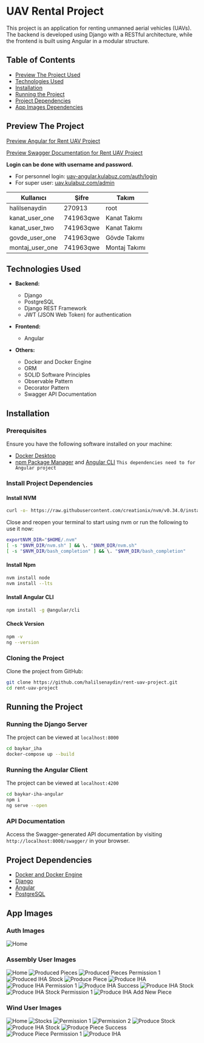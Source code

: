 # UAV Rental Project

This project is an application for renting unmanned aerial vehicles (UAVs). The backend is developed using Django with a RESTful architecture, while the frontend is built using Angular in a modular structure.

## Table of Contents
- [Preview The Project Used](#preview-the-project)
- [Technologies Used](#technologies-used)
- [Installation](#installation)
- [Running the Project](#running-the-project)
- [Project Dependencies](#project-dependencies)
- [App Images Dependencies](#app-images)

## Preview The Project

[Preview Angular for Rent UAV Project](https://uav-angular.kulabuz.com/swagger)

[Preview Swagger Documentation for Rent UAV Project](https://uav.kulabuz.com/swagger)

**Login can be done with username and password.**

- For personnel login: [uav-angular.kulabuz.com/auth/login](http://uav-angular.kulabuz.com/auth/login)
- For super user: [uav.kulabuz.com/admin](http://uav.kulabuz.com/admin)

| Kullanıcı          | Şifre      | Takım        |
|-------------------|------------|---------------|
| halilsenaydin     | 270913     | root          |
| kanat_user_one    | 741963qwe  | Kanat Takımı  |
| kanat_user_two    | 741963qwe  | Kanat Takımı  |
| govde_user_one    | 741963qwe  | Gövde Takımı  |
| montaj_user_one   | 741963qwe  | Montaj Takımı |

## Technologies Used

- **Backend:**
  - Django
  - PostgreSQL
  - Django REST Framework
  - JWT (JSON Web Token) for authentication

- **Frontend:**
  - Angular

- **Others:**
  - Docker and Docker Engine
  - ORM
  - SOLID Software Principles
  - Observable Pattern
  - Decorator Pattern
  - Swagger API Documentation

## Installation

### Prerequisites

Ensure you have the following software installed on your machine:

- [Docker Desktop](https://www.docker.com/get-started)
- [npm Package Manager](https://www.npmjs.com/) and [Angular CLI](https://v17.angular.io/cli) `This dependencies need to for Angular project`

### Install Project Dependencies

#### Install NVM
```bash
curl -o- https://raw.githubusercontent.com/creationix/nvm/v0.34.0/install.sh | bash
```

Close and reopen your terminal to start using nvm or run the following to use it now:
```bash
exportNVM_DIR="$HOME/.nvm"
[ -s "$NVM_DIR/nvm.sh" ] && \. "$NVM_DIR/nvm.sh"
[ -s "$NVM_DIR/bash_completion" ] && \. "$NVM_DIR/bash_completion"
```

#### Install Npm
```bash
nvm install node
nvm install --lts
```

#### Install Angular CLI
```bash
npm install -g @angular/cli
```

#### Check Version
```bash
npm -v
ng --version
```

### Cloning the Project

Clone the project from GitHub:

```bash
git clone https://github.com/halilsenaydin/rent-uav-project.git
cd rent-uav-project
```

## Running the Project

### Running the Django Server

The project can be viewed at `localhost:8000`

```bash
cd baykar_iha
docker-compose up --build
```

### Running the Angular Client

The project can be viewed at `localhost:4200`

```bash
cd baykar-iha-angular
npm i
ng serve --open
```

### API Documentation

Access the Swagger-generated API documentation by visiting `http://localhost:8000/swagger/` in your browser.

## Project Dependencies

- [Docker and Docker Engine](https://www.docker.com/)
- [Django](https://www.djangoproject.com/)
- [Angular](https://angular.dev/)
- [PostgreSQL](https://www.postgresql.org/)

## App Images

### Auth Images
![Home](app-images/sign-in/1.%20Login.png)

### Assembly User Images
![Home](app-images/montaj_user/1.%20Home.png)
![Produced Pieces](app-images/montaj_user/2.%20Produced-pieces.png)
![Produced Pieces Permission 1](app-images/montaj_user/3.%20Produced-pieces%20Permission-1.png)
![Produced IHA Stock](app-images/montaj_user/4.%20Produced-iha-stock.png)
![Produce Piece](app-images/montaj_user/5.%20Produce-piece.png)
![Produce IHA](app-images/montaj_user/6.%20Produce-iha.png)
![Produce IHA Permission 1](app-images/montaj_user/7.%20Produce-iha%20Permission-1.png)
![Produce IHA Success](app-images/montaj_user/8.%20Produce-iha%20success.png)
![Produce IHA Stock](app-images/montaj_user/9.%20Produce-iha-stock.png)
![Produce IHA Stock Permission 1](app-images/montaj_user/10.%20Produce-iha%20stock%20Permission-1.png)
![Produce IHA Add New Piece](app-images/montaj_user/11.%20Produce%20iha%20add%20new%20ppiece.png)

### Wind User Images
![Home](app-images/kanat_user/1.%20Home.png)
![Stocks](app-images/kanat_user/2.%20Stocks.png)
![Permission 1](app-images/kanat_user/3.%20Permission-1.png)
![Permission 2](app-images/kanat_user/4.%20Permission-2.png)
![Produce Stock](app-images/kanat_user/5.%20Produce-stock.png)
![Produce IHA Stock](app-images/kanat_user/6.%20Produce-iha-stock.png)
![Produce Piece Success](app-images/kanat_user/7.%20Produce-piece-success.png)
![Produce Piece Permission 1](app-images/kanat_user/8.%20Produce-piece%20Permission-1.png)
![Produce IHA](app-images/kanat_user/9.%20Produce-iha.png)
